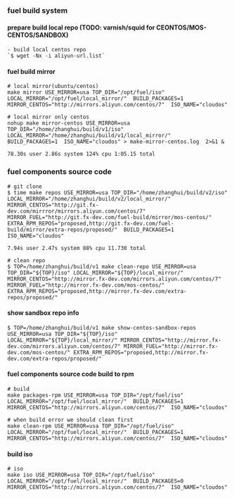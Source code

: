 ### fuel build system

#### prepare build local repo (TODO: varnish/squid for CEONTOS/MOS-CENTOS/SANDBOX)
    - build local centos repo
    `$ wget -Nx -i aliyun-url.list`

#### fuel build mirror

    # local mirror(ubuntu/centos)
    make mirror USE_MIRROR=usa TOP_DIR="/opt/fuel/iso" LOCAL_MIRROR="/opt/fuel/local_mirror/"  BUILD_PACKAGES=1 MIRROR_CENTOS="http://mirrors.aliyun.com/centos/7"  ISO_NAME="cloudos"

    # local mirror only centos
    nohup make mirror-centos USE_MIRROR=usa TOP_DIR="/home/zhanghui/build/v1/iso" LOCAL_MIRROR="/home/zhanghui/build/v1/local_mirror/"   BUILD_PACKAGES=1  ISO_NAME="cloudos" > make-mirror-centos.log  2>&1 &

    78.30s user 2.86s system 124% cpu 1:05.15 total

### fuel components source code

	# git clone
	$ time make repos USE_MIRROR=usa TOP_DIR="/home/zhanghui/build/v2/iso" LOCAL_MIRROR="/home/zhanghui/build/v2/local_mirror/" MIRROR_CENTOS="http://git.fx-dev.com/mirrror/mirrors.aliyun.com/centos/7" MIRROR_FUEL="http://git.fx-dev.com/fuel-build/mirror/mos-centos/" EXTRA_RPM_REPOS="proposed,http://git.fx-dev.com/fuel-build/mirror/extra-repos/proposed/"  BUILD_PACKAGES=1  ISO_NAME="cloudos"

    7.94s user 2.47s system 88% cpu 11.730 total

    # clean repo
    $ TOP=/home/zhanghui/build/v1 make clean-repo USE_MIRROR=usa TOP_DIR="${TOP}/iso" LOCAL_MIRROR="${TOP}/local_mirror/" MIRROR_CENTOS="http://mirror.fx-dev.com/mirrors.aliyun.com/centos/7" MIRROR_FUEL="http://mirror.fx-dev.com/mos-centos/" EXTRA_RPM_REPOS="proposed,http://mirror.fx-dev.com/extra-repos/proposed/"


#### show sandbox repo info

    $ TOP=/home/zhanghui/build/v1 make show-centos-sandbox-repos USE_MIRROR=usa TOP_DIR="${TOP}/iso" LOCAL_MIRROR="${TOP}/local_mirror/" MIRROR_CENTOS="http://mirror.fx-dev.com/mirrors.aliyun.com/centos/7" MIRROR_FUEL="http://mirror.fx-dev.com/mos-centos/" EXTRA_RPM_REPOS="proposed,http://mirror.fx-dev.com/extra-repos/proposed/"


#### fuel components source code build to rpm

    # build
    make packages-rpm USE_MIRROR=usa TOP_DIR="/opt/fuel/iso" LOCAL_MIRROR="/opt/fuel/local_mirror/"  BUILD_PACKAGES=1 MIRROR_CENTOS="http://mirrors.aliyun.com/centos/7"  ISO_NAME="cloudos"

    # when build error we should clean first
    make clean-rpm USE_MIRROR=usa TOP_DIR="/opt/fuel/iso" LOCAL_MIRROR="/opt/fuel/local_mirror/"  BUILD_PACKAGES=1 MIRROR_CENTOS="http://mirrors.aliyun.com/centos/7"  ISO_NAME="cloudos"

#### build iso

    # iso
    make iso USE_MIRROR=usa TOP_DIR="/opt/fuel/iso" LOCAL_MIRROR="/opt/fuel/local_mirror/"  BUILD_PACKAGES=0 MIRROR_CENTOS="http://mirrors.aliyun.com/centos/7"  ISO_NAME="cloudos"
